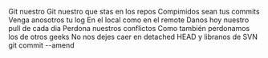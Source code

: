 Git nuestro
Git nuestro que stas en los repos
Compimidos sean tus commits
Venga anosotros tu log
En el local como en el remote
Danos hoy nuestro pull de cada dia
Perdona nuestros conflictos
Como también perdonamos los de otros geeks
No nos dejes caer en detached HEAD
y libranos de SVN
git commit --amend
